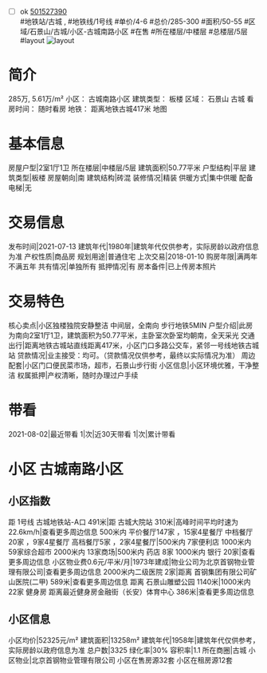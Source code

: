 - [ ] ok [501527390](https://bj.5i5j.com/ershoufang/501527390.html)  
 #地铁站/古城 ,  #地铁线/1号线
#单价/4-6 #总价/285-300 #面积/50-55   #区域/石景山/古城/小区-古城南路小区 #在售 #所在楼层/中楼层 #总楼层/5层 #layout 
![layout](http://image2a.5i5j.com/bdir/layout/c0afb4a973fc43f28efd5262ea234475.jpg_P5.jpg) 
# 简介 
 285万,  5.61万/m² 
小区： 古城南路小区
建筑类型： 板楼
区域： 石景山 古城
看房时间： 随时看房
地铁： 距离地铁古城417米 地图
# 基本信息 
 房屋户型|2室1厅1卫
所在楼层|中楼层/5层
建筑面积|50.77平米
户型结构|平层
建筑类型|板楼
房屋朝向|南
建筑结构|砖混
装修情况|精装
供暖方式|集中供暖
配备电梯|无
# 交易信息 
 发布时间|2021-07-13
建筑年代|1980年|建筑年代仅供参考，实际房龄以政府信息为准
产权性质|商品房
规划用途|普通住宅
上次交易|2018-01-10
购房年限|满两年不满五年
共有情况|单独所有
抵押情况|有
房本备件|已上传房本照片
# 交易特色 
 核心卖点|小区独楼独院安静整洁
中间层，全南向
步行地铁5MIN
户型介绍|此房为南向2室1厅1卫，建筑面积为50.77平米，主卧室次卧室均朝南，全天采光
交通出行|距离地铁古城站直线距离417米，小区门口多路公交车，紧邻一号线地铁古城站
贷款情况|业主接受：均可。（贷款情况仅供参考，最终以实际情况为准）
周边配套|小区门口便民菜市场，超市，石景山步行街
小区信息|小区环境优雅，干净整洁
权属抵押|产权清晰，随时办理过户手续
# 带看 
 2021-08-02|最近带看	 1|次|近30天带看	 1|次|累计带看
# 小区 古城南路小区
## 小区指数 
 距 1号线 古城地铁站-A口 491米|距 古城大院站 310米|高峰时间平均时速为22.6km/h|查看更多周边信息
500米内 平价餐厅147家 ，15家4星餐厅
中档餐厅20家 ，9家4星餐厅
高档餐厅5家 ，2家4星餐厅|500米内 7家便利店
1000米内 59家综合超市
2000米内 13家商场|500米内 药店 8家
1000米内 银行 20家|查看更多周边信息
小区物业费0.6元/平米/月|1973年建成|物业公司为北京首钢物业管理有限公司|查看更多周边信息
2000米内二级医院 2家|距离 首钢集团有限公司矿山医院(二甲)  589米|查看更多周边信息
距离 石景山雕塑公园 1140米|1000米内 22家 健身房
距离最近健身房金融街（长安）体育中心 386米|查看更多周边信息
## 小区信息 
 小区均价|52325元/m²
建筑面积|13258m²
建筑年代|1958年|建筑年代仅供参考，实际房龄以政府信息为准
总户数|3325
绿化率|30%
容积率|1.1
所在商圈|古城
小区物业|北京首钢物业管理有限公司
小区在售房源32套
小区在租房源12套
